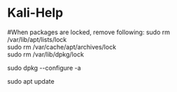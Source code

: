 # Kali-Help

#When packages are locked, remove following:
sudo rm /var/lib/apt/lists/lock
<br>
sudo rm /var/cache/apt/archives/lock
<br>
sudo rm /var/lib/dpkg/lock
<br>

sudo dpkg --configure -a


sudo apt update
